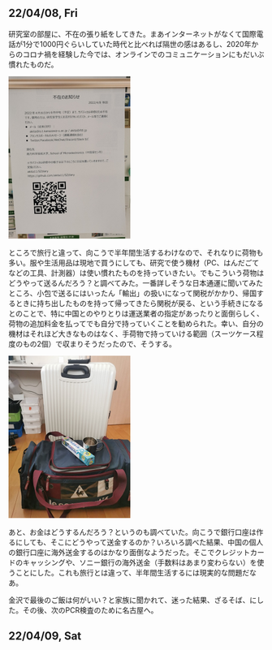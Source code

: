 ## 22/04/08, Fri

研究室の部屋に、不在の張り紙をしてきた。まあインターネットがなくて国際電話が1分で1000円ぐらいしていた時代と比べれば隔世の感はあるし、2020年からのコロナ禍を経験した今では、オンラインでのコミュニケーションにもだいぶ慣れたものだ。

<img src="https://github.com/akita11/SZdiary/blob/main/diary/photo/2022-04-06_17.06.11.jpg" width="240px">

ところで旅行と違って、向こうで半年間生活するわけなので、それなりに荷物も多い。服や生活用品は現地で買うにしても、研究で使う機材（PC、はんだごてなどの工具、計測器）は使い慣れたものを持っていきたい。でもこういう荷物はどうやって送るんだろう？と調べてみた。一番詳しそうな日本通運に聞いてみたところ、小包で送るにはいったん「輸出」の扱いになって関税がかかり、帰国するときに持ち出したものを持って帰ってきたら関税が戻る、という手続きになるとのことで、特に中国とのやりとりは運送業者の指定があったりと面倒らしく、荷物の追加料金を払ってでも自分で持っていくことを勧められた。幸い、自分の機材はそれほど大きなものはなく、手荷物で持っていける範囲（スーツケース程度のもの2個）で収まりそうだったので、そうする。

<img src="https://github.com/akita11/SZdiary/blob/main/diary/photo/2022-04-08_10.58.28.jpg" width="240px">

あと、お金はどうするんだろう？というのも調べていた。向こうで銀行口座は作るにしても、そこにどうやって送金するのか？いろいろ調べた結果、中国の個人の銀行口座に海外送金するのはかなり面倒なようだった。そこでクレジットカードのキャッシングや、ソニー銀行の海外送金（手数料はあまり変わらない）を使うことにした。これも旅行とは違って、半年間生活するには現実的な問題だなあ。

金沢で最後のご飯は何がいい？と家族に聞かれて、迷った結果、ざるそば、にした。その後、次のPCR検査のために名古屋へ。


## 22/04/09, Sat

